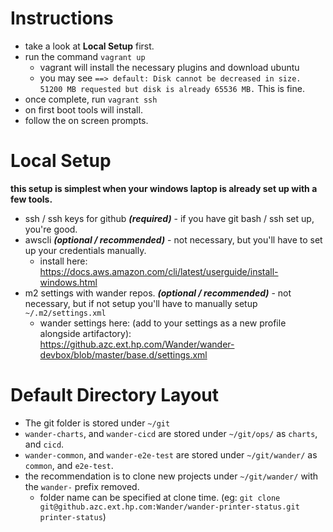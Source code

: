 # Instructions #
- take a look at **Local Setup** first.
- run the command `vagrant up`
  - vagrant will install the necessary plugins and download ubuntu
  - you may see `==> default: Disk cannot be decreased in size. 51200 MB requested but disk is already 65536 MB.` This is fine. 
- once complete, run `vagrant ssh`
- on first boot tools will install. 
- follow the on screen prompts.

# Local Setup #
**this setup is simplest when your windows laptop is already set up with a few tools.**
- ssh / ssh keys for github ***(required)*** - if you have git bash / ssh set up, you're good.
- awscli ***(optional / recommended)*** - not necessary, but you'll have to set up your credentials manually.
  - install here: https://docs.aws.amazon.com/cli/latest/userguide/install-windows.html
- m2 settings with wander repos. ***(optional / recommended)*** - not necessary, but if not setup you'll have to manually setup `~/.m2/settings.xml`
  - wander settings here: (add to your settings as a new profile alongside artifactory): https://github.azc.ext.hp.com/Wander/wander-devbox/blob/master/base.d/settings.xml

# Default Directory Layout #
- The git folder is stored under `~/git`
- `wander-charts`, and `wander-cicd` are stored under `~/git/ops/` as `charts`, and `cicd`.
- `wander-common`, and `wander-e2e-test` are stored under `~/git/wander/` as `common`, and `e2e-test`.
- the recommendation is to clone new projects under `~/git/wander/` with the `wander-` prefix removed.
  - folder name can be specified at clone time. (eg: `git clone git@github.azc.ext.hp.com:Wander/wander-printer-status.git printer-status`)